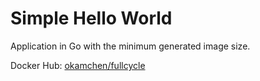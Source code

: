 # Simple Hello World 
Application in Go with the minimum generated image size.

Docker Hub: [okamchen/fullcycle](https://hub.docker.com/repository/docker/okamchen/fullcycle/general)